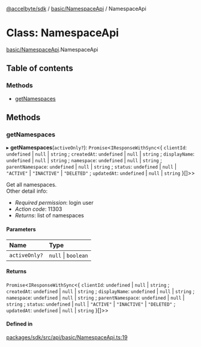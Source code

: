 [@accelbyte/sdk](../README.md) / [basic/NamespaceApi](../modules/basic_NamespaceApi.md) / NamespaceApi

# Class: NamespaceApi

[basic/NamespaceApi](../modules/basic_NamespaceApi.md).NamespaceApi

## Table of contents

### Methods

- [getNamespaces](basic_NamespaceApi.NamespaceApi.md#getnamespaces)

## Methods

### getNamespaces

▸ **getNamespaces**(`activeOnly?`): `Promise`<`IResponseWithSync`<{ `clientId`: `undefined` \| ``null`` \| `string` ; `createdAt`: `undefined` \| ``null`` \| `string` ; `displayName`: `undefined` \| ``null`` \| `string` ; `namespace`: `undefined` \| ``null`` \| `string` ; `parentNamespace`: `undefined` \| ``null`` \| `string` ; `status`: `undefined` \| ``null`` \| ``"ACTIVE"`` \| ``"INACTIVE"`` \| ``"DELETED"`` ; `updatedAt`: `undefined` \| ``null`` \| `string`  }[]\>\>

Get all namespaces.<br>Other detail info: <ul><li><i>Required permission</i>: login user</li><li><i>Action code</i>: 11303</li><li><i>Returns</i>: list of namespaces</li></ul>

#### Parameters

| Name | Type |
| :------ | :------ |
| `activeOnly?` | ``null`` \| `boolean` |

#### Returns

`Promise`<`IResponseWithSync`<{ `clientId`: `undefined` \| ``null`` \| `string` ; `createdAt`: `undefined` \| ``null`` \| `string` ; `displayName`: `undefined` \| ``null`` \| `string` ; `namespace`: `undefined` \| ``null`` \| `string` ; `parentNamespace`: `undefined` \| ``null`` \| `string` ; `status`: `undefined` \| ``null`` \| ``"ACTIVE"`` \| ``"INACTIVE"`` \| ``"DELETED"`` ; `updatedAt`: `undefined` \| ``null`` \| `string`  }[]\>\>

#### Defined in

[packages/sdk/src/api/basic/NamespaceApi.ts:19](https://github.com/AccelByte/accelbyte-web-sdk/blob/1cf5789/packages/sdk/src/api/basic/NamespaceApi.ts#L19)
